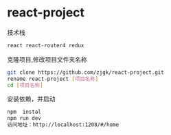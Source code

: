 # react-project

技术栈

```bash
react react-router4 redux
```
克隆项目,修改项目文件夹名称

```bash
git clone https://github.com/zjgk/react-project.git
rename react-project [项目名称]
cd [项目名称]
```
安装依赖，并启动

```bash
npm  instal
npm run dev
访问地址：http://localhost:1208/#/home
